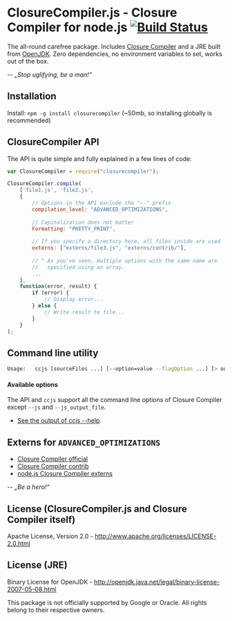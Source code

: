ClosureCompiler.js - Closure Compiler for node.js [![Build Status](https://travis-ci.org/dcodeIO/ClosureCompiler.js.png?branch=master)](https://travis-ci.org/dcodeIO/ClosureCompiler.js)
=================================================

The all-round carefree package. Includes [Closure Compiler](https://developers.google.com/closure/compiler/) and a JRE
built from [OpenJDK](http://openjdk.java.net). Zero dependencies, no environment variables to set, works out of the box.

*-- „Stop uglifying, be a man!“*

Installation
------------

Install: `npm -g install closurecompiler` (~50mb, so installing globally is recommended)

ClosureCompiler API
-------------------
The API is quite simple and fully explained in a few lines of code:

```javascript
var ClosureCompiler = require("closurecompiler");

ClosureCompiler.compile(
    ['file1.js', 'file2.js',
    {
        // Options in the API exclude the "--" prefix
        compilation_level: "ADVANCED_OPTIMIZATIONS",
        
        // Capitalization does not matter 
        Formatting: "PRETTY_PRINT",
        
        // If you specify a directory here, all files inside are used
        externs: ["externs/file3.js", "externs/contrib/"],
        
        // ^ As you've seen, multiple options with the same name are
        //   specified using an array.
        ...
    },
    function(error, result) {
        if (error) {
            // Display error...
        } else {
            // Write result to file...
        }
    }
);
```

Command line utility
--------------------

```bash
Usage:   ccjs [sourceFiles ...] [--option=value --flagOption ...] [> outFile]
```

#### Available options ####

The API and `ccjs` support all the command line options of Closure Compiler except `--js` and `--js_output_file`.

* [See the output of ccjs --help](https://github.com/dcodeIO/ClosureCompiler.js/blob/master/OPTIONS.md).

Externs for `ADVANCED_OPTIMIZATIONS`
------------------------------------
* [Closure Compiler official](http://code.google.com/p/closure-compiler/source/browse/externs)
* [Closure Compiler contrib](http://code.google.com/p/closure-compiler/source/browse/contrib/externs)
* [node.js Closure Compiler externs](https://github.com/dcodeIO/node.js-closure-compiler-externs)

*-- „Be a hero!“*

License (ClosureCompiler.js and Closure Compiler itself)
--------------------------------------------------------
Apache License, Version 2.0 - http://www.apache.org/licenses/LICENSE-2.0.html

License (JRE)
-------------
Binary License for OpenJDK - http://openjdk.java.net/legal/binary-license-2007-05-08.html

This package is not officially supported by Google or Oracle. All rights belong to their respective owners.
